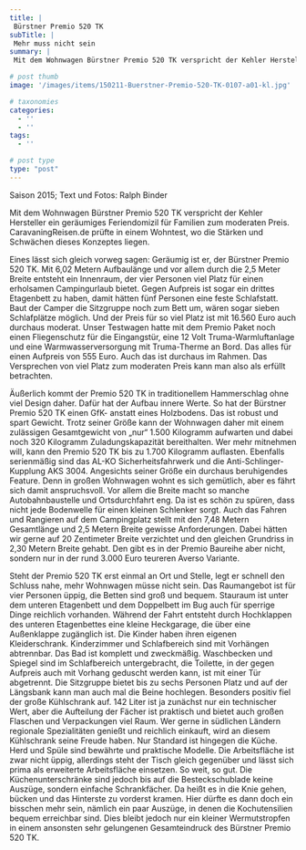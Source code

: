 ```yaml
---
title: |
 Bürstner Premio 520 TK
subTitle: |
 Mehr muss nicht sein
summary: |
 Mit dem Wohnwagen Bürstner Premio 520 TK verspricht der Kehler Hersteller ein geräumiges Feriendomizil für Familien zum moderaten Preis. CaravaningReisen.de prüfte in einem Wohntest, wo die Stärken und Schwächen dieses Konzeptes liegen.

# post thumb
image: '/images/items/150211-Buerstner-Premio-520-TK-0107-a01-kl.jpg'

# taxonomies
categories: 
  - ''
  - ''
tags:
  - ''

# post type
type: "post"
---
```


Saison 2015; Text und Fotos: Ralph Binder  

Mit dem Wohnwagen Bürstner Premio 520 TK verspricht der Kehler Hersteller ein geräumiges Feriendomizil für Familien zum moderaten Preis. CaravaningReisen.de prüfte in einem Wohntest, wo die Stärken und Schwächen dieses Konzeptes liegen.  

Eines lässt sich gleich vorweg sagen: Geräumig ist er, der Bürstner Premio 520 TK. Mit 6,02 Metern Aufbaulänge und vor allem durch die 2,5 Meter Breite entsteht ein Innenraum, der vier Personen viel Platz für einen erholsamen Campingurlaub bietet. Gegen Aufpreis ist sogar ein drittes Etagenbett zu haben, damit hätten fünf Personen eine feste Schlafstatt. Baut der Camper die Sitzgruppe noch zum Bett um, wären sogar sieben Schlafplätze möglich. Und der Preis für so viel Platz ist mit 16.560 Euro auch durchaus moderat. Unser Testwagen hatte mit dem Premio Paket noch einen Fliegenschutz für die Eingangstür, eine 12 Volt Truma-Warmluftanlage und eine Warmwasserversorgung mit Truma-Therme an Bord. Das alles für einen Aufpreis von 555 Euro. Auch das ist durchaus im Rahmen. Das Versprechen von viel Platz zum moderaten Preis kann man also als erfüllt betrachten.  

Äußerlich kommt der Premio 520 TK in traditionellem Hammerschlag ohne viel Design daher. Dafür hat der Aufbau innere Werte. So hat der Bürstner Premio 520 TK einen GfK- anstatt eines Holzbodens. Das ist robust und spart Gewicht. Trotz seiner Größe kann der Wohnwagen daher mit einem zulässigen Gesamtgewicht von „nur“ 1.500 Kilogramm aufwarten und dabei noch 320 Kilogramm Zuladungskapazität bereithalten. Wer mehr mitnehmen will, kann den Premio 520 TK bis zu 1.700 Kilogramm auflasten. Ebenfalls serienmäßig sind das AL-KO Sicherheitsfahrwerk und die Anti-Schlinger-Kupplung AKS 3004. Angesichts seiner Größe ein durchaus beruhigendes Feature. Denn in großen Wohnwagen wohnt es sich gemütlich, aber es fährt sich damit anspruchsvoll. Vor allem die Breite macht so manche Autobahnbaustelle und Ortsdurchfahrt eng. Da ist es schön zu spüren, dass nicht jede Bodenwelle für einen kleinen Schlenker sorgt. Auch das Fahren und Rangieren auf dem Campingplatz stellt mit den 7,48 Metern Gesamtlänge und 2,5 Metern Breite gewisse Anforderungen. Dabei hätten wir gerne auf 20 Zentimeter Breite verzichtet und den gleichen Grundriss in 2,30 Metern Breite gehabt. Den gibt es in der Premio Baureihe aber nicht, sondern nur in der rund 3.000 Euro teureren Averso Variante.   

Steht der Premio 520 TK erst einmal an Ort und Stelle, legt er schnell den Schluss nahe, mehr Wohnwagen müsse nicht sein. Das Raumangebot ist für vier Personen üppig, die Betten sind groß und bequem. Stauraum ist unter dem unteren Etagenbett und dem Doppelbett im Bug auch für sperrige Dinge reichlich vorhanden. Während der Fahrt entsteht durch Hochklappen des unteren Etagenbettes eine kleine Heckgarage, die über eine Außenklappe zugänglich ist. Die Kinder haben ihren eigenen Kleiderschrank. Kinderzimmer und Schlafbereich sind mit Vorhängen abtrennbar. Das Bad ist komplett und zweckmäßig. Waschbecken und Spiegel sind im Schlafbereich untergebracht, die Toilette, in der gegen Aufpreis auch mit Vorhang geduscht werden kann, ist mit einer Tür abgetrennt. Die Sitzgruppe bietet bis zu sechs Personen Platz und auf der Längsbank kann man auch mal die Beine hochlegen. Besonders positiv fiel der große Kühlschrank auf. 142 Liter ist ja zunächst nur ein technischer Wert, aber die Aufteilung der Fächer ist praktisch und bietet auch großen Flaschen und Verpackungen viel Raum. Wer gerne in südlichen Ländern regionale Spezialitäten genießt und reichlich einkauft, wird an diesem Kühlschrank seine Freude haben. Nur Standard ist hingegen die Küche. Herd und Spüle sind bewährte und praktische Modelle. Die Arbeitsfläche ist zwar nicht üppig, allerdings steht der Tisch gleich gegenüber und lässt sich prima als erweiterte Arbeitsfläche einsetzen. So weit, so gut. Die Küchenunterschränke sind jedoch bis auf die Besteckschublade keine Auszüge, sondern einfache Schrankfächer. Da heißt es in die Knie gehen, bücken und das Hinterste zu vorderst kramen. Hier dürfte es dann doch ein bisschen mehr sein, nämlich ein paar Auszüge, in denen die Kochutensilien bequem erreichbar sind. Dies bleibt jedoch nur ein kleiner Wermutstropfen in einem ansonsten sehr gelungenen Gesamteindruck des Bürstner Premio 520 TK.